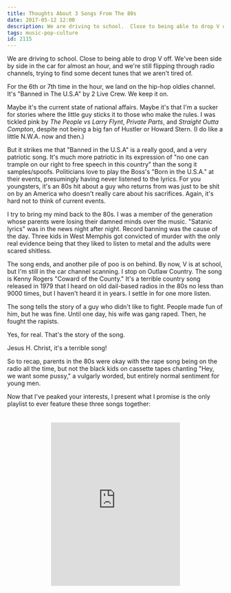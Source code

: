 ```yaml
---
title: Thoughts About 3 Songs From The 80s
date: 2017-05-12 12:00
description: We are driving to school.  Close to being able to drop V off.  We've been side by side in the car for almost an hour, and we're still flipping through radio channels, trying to find some decent tunes that we aren't tired of.  For the 6th or 7th time in the hour, we land on the hip-hop oldies channel.  It's "Banned in The U.S.A" by 2 Live Crew.  We keep it on.
tags: music-pop-culture
id: 2115
---
```

We are driving to school.  Close to being able to drop V off.  We've been side by side in the car for almost an hour, and we're still flipping through radio channels, trying to find some decent tunes that we aren't tired of.

For the 6th or 7th time in the hour, we land on the hip-hop oldies channel.  It's "Banned in The U.S.A" by 2 Live Crew.  We keep it on.

Maybe it's the current state of national affairs.  Maybe it's that I'm a sucker for stories where the little guy sticks it to those who make the rules.  I was tickled pink by <i>The People vs Larry Flynt</i>, <i>Private Parts</i>, and <i>Straight Outta Compton</i>, despite not being a big fan of Hustler or Howard Stern.  (I do like a little N.W.A. now and then.)  

But it strikes me that "Banned in the U.S.A" is a really good, and a very patriotic song.  It's much more patriotic in its expression of "no one can trample on our right to free speech in this country" than the song it samples/spoofs.  Politicians love to play the Boss's "Born in the U.S.A." at their events, presumingly having never listened to the lyrics.  For you youngsters, it's an 80s hit about a guy who returns from was just to be shit on by an America who doesn't really care about his sacrifices.  Again, it's hard not to think of current events.

I try to bring my mind back to the 80s. I was a member of the generation whose parents were losing their damned minds over the music.  "Satanic lyrics" was in the news night after night.  Record banning was the cause of the day.  Three kids in West Memphis got convicted of murder with the only real evidence being that they liked to listen to metal and the adults were scared shitless.

The song ends, and another pile of poo is on behind.  By now, V is at school, but I'm still in the car channel scanning.  I stop on Outlaw Country.  The song is Kenny Rogers "Coward of the County."  It's a terrible country song released in 1979 that I heard on old dail-based radios in the 80s no less than 9000 times, but I haven't heard it in years. I settle in for one more listen.

The song tells the story of a guy who didn't like to fight.  People made fun of him, but he was fine.  Until one day, his wife was gang raped.  Then, he fought the rapists.

Yes, for real.  That's the story of the song.

Jesus H. Christ, it's a terrible song!  

So to recap, parents in the 80s were okay with the rape song being on the radio all the time, but not the black kids on cassette tapes chanting "Hey, we want some pussy," a vulgarly worded, but entirely normal sentiment for young men.

Now that I've peaked your interests, I present what I promise is the only playlist to ever feature these three songs together:

<iframe src="https://embed.spotify.com/?uri=spotify%3Auser%3Abens4lsu%3Aplaylist%3A33FFFjxVaGGAJfahxDgt9Q" width="300" height="380" frameborder="0" allowtransparency="true" style="display:block;margin-left:auto;margin-right:auto;margin-top:2.5em;"></iframe>